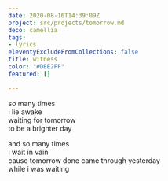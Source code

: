 ```yaml
---
date: 2020-08-16T14:39:09Z
project: src/projects/tomorrow.md
deco: camellia
tags:
- lyrics
eleventyExcludeFromCollections: false
title: witness
color: "#DEE2FF"
featured: []

---
```

so many times  
i lie awake  
waiting for tomorrow  
to be a brighter day

and so many times  
i wait in vain  
cause tomorrow done came through yesterday  
while i was waiting